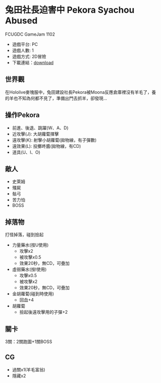 # 兔田社長迫害中 Pekora Syachou Abused
FCUGDC GameJam 1102
 * 遊戲平台: PC
 * 遊戲人數: 1
 * 遊戲方式: 2D冒險
 * 下載連結：[download](https://https://github.com/yorutsuki123/Pekora_Syachou_Abused/releases)

## 世界觀
在Hololive麥塊服中，兔田建設社長Pekora被Moona反應倉庫裡沒有羊毛了，養的羊也不知為何都不見了，準備出門去抓羊，卻發現...

## 操作Pekora
* 前進、後退、跳躍(W、A、D)
* 近攻擊(J): 大胡蘿蔔揮擊
* 遠攻擊(K): 射擊小胡蘿蔔(拋物線，有子彈數)
* 遠效果(L): 投擲咚醬(拋物線，有CD)
* 道具(U、I、O)

## 敵人
* 史萊姆
* 殭屍
* 骷弓
* 苦力怕
* BOSS

## 掉落物
打怪掉落，碰到撿起
* 力量藥水(按U使用)
    * 攻擊x2
    * 被攻擊x0.5
    * 效果20秒，無CD，可疊加
* 虛弱藥水(按I使用)
    * 攻擊x0.5
    * 被攻擊x2
    * 效果20秒，無CD，可疊加
* 金胡蘿蔔(碰到時使用)
    * 回血+4
* 胡蘿蔔
    * 撿起後遠攻擊用的子彈+2

## 關卡
3關：2關跑圖+1關BOSS

## CG
* 過關x1(羊毛富翁)
* 隱藏x2
